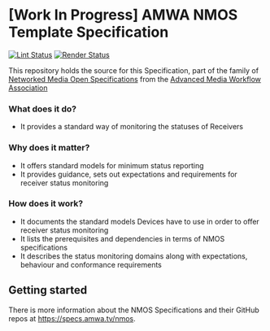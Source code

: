 # \[Work In Progress\] AMWA NMOS Template Specification

[![Lint Status](https://github.com/AMWA-TV/bcp-template/workflows/Lint/badge.svg)](https://github.com/AMWA-TV/bcp-template/actions?query=workflow%3ALint)
[![Render Status](https://github.com/AMWA-TV/bcp-template/workflows/Render/badge.svg)](https://github.com/AMWA-TV/bcp-template/actions?query=workflow%3ARender)

This repository holds the source for this Specification, part of the family of [Networked Media Open Specifications](https://specs.amwa.tv/nmos) from the [Advanced Media Workflow Association](https://amwa.tv)

<!-- INTRO-START -->

### What does it do?

- It provides a standard way of monitoring the statuses of Receivers

### Why does it matter?

- It offers standard models for minimum status reporting
- It provides guidance, sets out expectations and requirements for receiver status monitoring

### How does it work?

- It documents the standard models Devices have to use in order to offer receiver status monitoring
- It lists the prerequisites and dependencies in terms of NMOS specifications
- It describes the status monitoring domains along with expectations, behaviour and conformance requirements

<!-- INTRO-END -->

## Getting started

There is more information about the NMOS Specifications and their GitHub repos at <https://specs.amwa.tv/nmos>.

